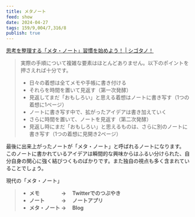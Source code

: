 ```yaml
---
title: メタノート
feed: show
date: 2024-04-27
tags: 159/9,004/7,316/8
publish: true
---
```

[思考を整理する「メタ・ノート」習慣を始めよう！ \| シゴタノ！](https://cyblog.jp/2975)

> 実際の手順について複雑な要素はほとんどありません。以下のポイントを押さえれば十分です。
>
> - 日々の着想は全てメモや手帳に書き付ける
>- それらを時間を置いて見返す（第一次発酵）
>- 見返してまだ「おもしろい」と思える着想はノートに書き写す（1つの着想に1ページ）
>- ノートに書き写す中で、拡がったアイデアは書き加えていく
>- さらに時間を置いて、ノートを見返す（第二次発酵）
>- 見返し時にまだ「おもしろい」と思えるものは、さらに別のノートに書き写す（1つの着想に見開き2ページ）
>
最後に出来上がったノートが「メタ・ノート」と呼ばれるノートになります。  
このノートに書かれているアイデアは瞬間的な興味からはふるい分けられた、自分自身の関心に強く結びつくものばかりです。また独自の視点も多く含まれていることでしょう。


現代の「メタ・ノート」
> - **メモ　　　　 → 　Twitterでのつぶやき**
>- **ノート　　　 → 　ノートアプリ**
>- **メタ・ノート → 　Blog**

